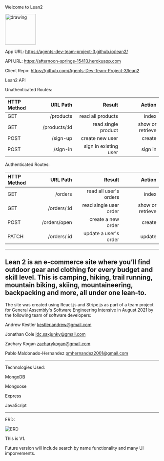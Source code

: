 Welcome to Lean2

<img src="https://i.ibb.co/s525gB9/tent-fire-copy.png" alt="drawing" width="100"/>

App URL: https://agents-dev-team-project-3.github.io/lean2/

API URL: https://afternoon-springs-15413.herokuapp.com

Client Repo: https://github.com/Agents-Dev-Team-Project-3/lean2

Lean2 API

Unathenticated Routes:

|HTTP Method |URL Path|Result|Action |
| :---    |    ---:   |   ---: |   ---: |
| GET | /products | read all products | index |
| GET | /products/:id | read single product | show or retrieve |
|POST| /sign-up| create new user | create|
|POST| /sign-in| sign in existing user | sign in|

Authenticated Routes:

|HTTP Method |URL Path|Result|Action |
| :---    |    ---:   |   ---: |   ---: |
| GET | /orders | read all user's orders | index |
| GET | /orders/:id | read single user order | show or retrieve |
| POST | /orders/open | create a new order | create |
|PATCH| /orders/:id| update a user's order| update|

---

Lean 2 is an e-commerce site where you’ll find outdoor gear and clothing for every budget and skill level. This is camping, hiking, trail running, mountain biking, skiing, mountaineering, backpacking and more, all under one lean-to.
----
The site was created using React.js and Stripe.js as part of a team project for General Assembly's Software Engineering Intensive in August 2021 by the following team of software developers:

Andrew Kestler kestler.andrew@gmail.com

Jonathan Cole idc.saxjunky@gmail.com

Zachary Kogan zacharykogan@gmail.com

Pablo Maldonado-Hernandez pmhernandez2001@gmail.com


---

Technologies Used:


MongoDB

Mongoose

Express

JavaScript

---
ERD:

![ERD](https://i.ibb.co/10VmVnf/project-3-erd-copy.png)

This is V1.

Future version will include search by name functionality and many UI imporvements.
